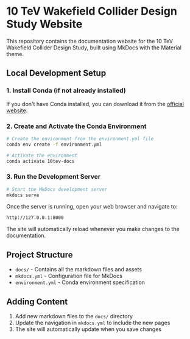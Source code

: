 # 10 TeV Wakefield Collider Design Study Website

This repository contains the documentation website for the 10 TeV Wakefield Collider Design Study, built using MkDocs with the Material theme.

## Local Development Setup

### 1. Install Conda (if not already installed)

If you don't have Conda installed, you can download it from the [official website](https://docs.conda.io/projects/conda/en/latest/user-guide/install/index.html).

### 2. Create and Activate the Conda Environment

```bash
# Create the environment from the environment.yml file
conda env create -f environment.yml

# Activate the environment
conda activate 10tev-docs
```

### 3. Run the Development Server

```bash
# Start the MkDocs development server
mkdocs serve
```

Once the server is running, open your web browser and navigate to:
```
http://127.0.0.1:8000
```

The site will automatically reload whenever you make changes to the documentation.


## Project Structure

- `docs/` - Contains all the markdown files and assets
- `mkdocs.yml` - Configuration file for MkDocs
- `environment.yml` - Conda environment specification

## Adding Content

1. Add new markdown files to the `docs/` directory
2. Update the navigation in `mkdocs.yml` to include the new pages
3. The site will automatically update when you save changes
